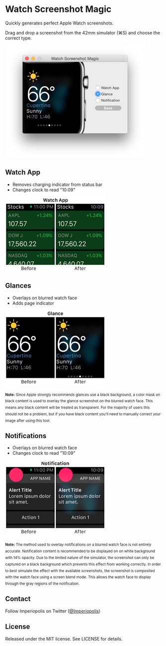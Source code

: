 # Watch Screenshot Magic

Quickly generates perfect Apple Watch screenshots.

Drag and drop a screenshot from the 42mm simulator (⌘S) and choose the correct type.

<img src="screenshot.png" alt="Screenshot" width=450>

## Watch App

* Removes charging indicator from status bar
* Changes clock to read "10:09"

<img src="app-before-after.png" alt="Watch App" width=322>

## Glances

* Overlays on blurred watch face
* Adds page indicator

<img src="glance-before-after.png" alt="Glance" width=322>

<sub>__Note:__ Since Apple strongly recommends glances use a black background, a color mask on black content is used to overlay the glance screenshot on the blurred watch face. This means any black content will be treated as transparent. For the majority of users this should not be a problem, but if you have black content you'll need to manually correct your image after using this tool.</sub>

## Notifications

* Overlays on blurred watch face
* Changes clock to read "10:09"

<img src="notification-before-after.png" alt="Notification" width=322>

<sub>__Note:__ The method used to overlay notifications on a blurred watch face is not entirely accurate. Notification content is recommended to be displayed on on white background with 14% opacity. Due to the limited nature of the simulator, the screenshot can only be captured on a black background which prevents this effect from working correctly. In order to best simulate the effect with the available screenshots, the screenshot is composited with the watch face using a screen blend mode. This allows the watch face to display through the gray regions of the notification.</sub>

## Contact

Follow Imperiopolis on Twitter ([@Imperiopolis](https://twitter.com/Imperiopolis))

## License

Released under the MIT license. See LICENSE for details.


